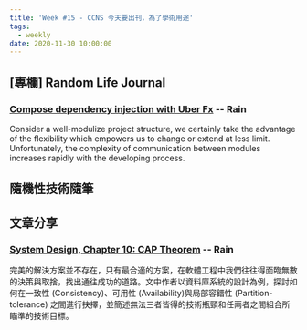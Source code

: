 ```yaml
---
title: 'Week #15 - CCNS 今天要出刊，為了學術用途'
tags:
  - weekly
date: 2020-11-30 10:00:00
---
```


## [專欄] Random Life Journal
### [Compose dependency injection with Uber Fx](https://medium.com/random-life-journal/compose-dependency-injection-with-uber-fx-300b414d9e9e?source=friends_link&sk=1d8cb11caa0d93fd06ed433bc7f2ecbd) -- Rain
Consider a well-modulize project structure, we certainly take the advantage of the flexibility which empowers us to change or extend at less limit. Unfortunately, the complexity of communication between modules increases rapidly with the developing process.

## 隨機性技術隨筆

## 文章分享

### [System Design, Chapter 10: CAP Theorem](https://medium.com/system-designing-interviews/system-design-chapter-10-cap-theorem-ce9624703835) -- Rain
完美的解決方案並不存在，只有最合適的方案，在軟體工程中我們往往得面臨無數的決策與取捨，找出通往成功的道路。文中作者以資料庫系統的設計為例，探討如何在一致性 (Consistency)、可用性 (Availability)與局部容錯性 (Partition-tolerance) 之間進行抉擇，並簡述無法三者皆得的技術瓶頸和任兩者之間組合所瞄準的技術目標。
